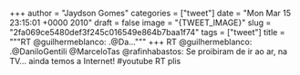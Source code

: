 
+++
author = "Jaydson Gomes"
categories = ["tweet"]
date = "Mon Mar 15 23:15:01 +0000 2010"
draft = false
image = "{TWEET_IMAGE}"
slug = "2fa069ce5480def3f245c016549e864b7baa1f74"
tags = ["tweet"]
title = """RT @guilhermeblanco: .@Da..."""
+++
RT @guilhermeblanco: .@DaniloGentili @MarceloTas @rafinhabastos: Se proibiram de ir ao ar, na TV... ainda temos a Internet! #youtube RT plis
